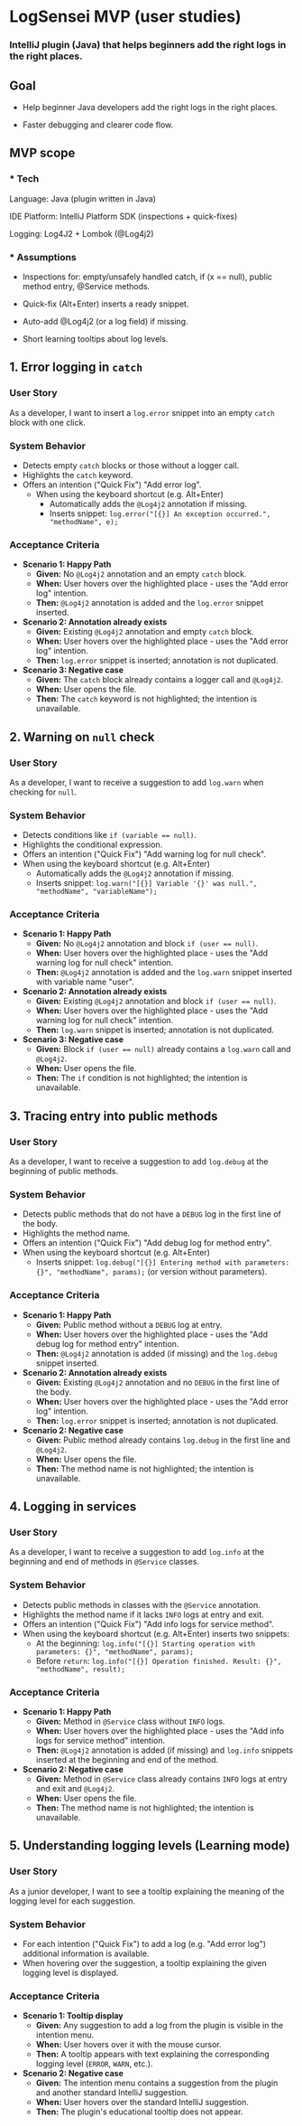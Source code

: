 # LogSensei MVP (user studies)

### IntelliJ plugin (Java) that helps beginners add the right logs in the right places. 

## Goal

- Help beginner Java developers add the right logs in the right places.

- Faster debugging and clearer code flow.

## MVP scope


### * Tech

Language: Java (plugin written in Java)

IDE Platform: IntelliJ Platform SDK (inspections + quick-fixes)

Logging: Log4J2 + Lombok (@Log4j2)


### * Assumptions

- Inspections for: empty/unsafely handled catch, if (x == null), public method entry, @Service methods.

- Quick-fix (Alt+Enter) inserts a ready snippet.

- Auto-add @Log4j2 (or a log field) if missing.

- Short learning tooltips about log levels.


## 1. Error logging in `catch`

### User Story

As a developer, I want to insert a `log.error` snippet into an empty `catch` block with one click.

### System Behavior

- Detects empty `catch` blocks or those without a logger call.
- Highlights the `catch` keyword.
- Offers an intention ("Quick Fix") "Add error log".
    - When using the keyboard shortcut (e.g. Alt+Enter)
        - Automatically adds the `@Log4j2` annotation if missing.
        - Inserts snippet: `log.error("[{}] An exception occurred.", "methodName", e);`

### Acceptance Criteria

- **Scenario 1: Happy Path**
    - **Given:** No `@Log4j2` annotation and an empty `catch` block.
    - **When:** User hovers over the highlighted place - uses the "Add error log" intention.
    - **Then:** `@Log4j2` annotation is added and the `log.error` snippet inserted.
- **Scenario 2: Annotation already exists**
    - **Given:** Existing `@Log4j2` annotation and empty `catch` block.
    - **When:** User hovers over the highlighted place - uses the "Add error log" intention.
    - **Then:** `log.error` snippet is inserted; annotation is not duplicated.
- **Scenario 3: Negative case**
    - **Given:** The `catch` block already contains a logger call and `@Log4j2`.
    - **When:** User opens the file.
    - **Then:** The `catch` keyword is not highlighted; the intention is unavailable.

## 2. Warning on `null` check

### User Story

As a developer, I want to receive a suggestion to add `log.warn` when checking for `null`.

### System Behavior

- Detects conditions like `if (variable == null)`.
- Highlights the conditional expression.
- Offers an intention ("Quick Fix") "Add warning log for null check".
- When using the keyboard shortcut (e.g. Alt+Enter)
    - Automatically adds the `@Log4j2` annotation if missing.
    - Inserts snippet: `log.warn("[{}] Variable '{}' was null.", "methodName", "variableName");`

### Acceptance Criteria

- **Scenario 1: Happy Path**
    - **Given:** No `@Log4j2` annotation and block `if (user == null)`.
    - **When:** User hovers over the highlighted place - uses the "Add warning log for null check" intention.
    - **Then:** `@Log4j2` annotation is added and the `log.warn` snippet inserted with variable name "user".
- **Scenario 2: Annotation already exists**
    - **Given:** Existing `@Log4j2` annotation and block `if (user == null)`.
    - **When:** User hovers over the highlighted place - uses the "Add warning log for null check" intention.
    - **Then:** `log.warn` snippet is inserted; annotation is not duplicated.
- **Scenario 3: Negative case**
    - **Given:** Block `if (user == null)` already contains a `log.warn` call and `@Log4j2`.
    - **When:** User opens the file.
    - **Then:** The `if` condition is not highlighted; the intention is unavailable.

## 3. Tracing entry into public methods

### User Story

As a developer, I want to receive a suggestion to add `log.debug` at the beginning of public methods.

### System Behavior

- Detects public methods that do not have a `DEBUG` log in the first line of the body.
- Highlights the method name.
- Offers an intention ("Quick Fix") "Add debug log for method entry".
- When using the keyboard shortcut (e.g. Alt+Enter)
    - Inserts snippet: `log.debug("[{}] Entering method with parameters: {}", "methodName", params);` (or version without parameters).

### Acceptance Criteria

- **Scenario 1: Happy Path**
    - **Given:** Public method without a `DEBUG` log at entry.
    - **When:** User hovers over the highlighted place - uses the "Add debug log for method entry" intention.
    - **Then:** `@Log4j2` annotation is added (if missing) and the `log.debug` snippet inserted.
- **Scenario 2: Annotation already exists**
    - **Given:** Existing `@Log4j2` annotation and no `DEBUG` in the first line of the body.
    - **When:** User hovers over the highlighted place - uses the "Add error log" intention.
    - **Then:** `log.error` snippet is inserted; annotation is not duplicated.
- **Scenario 2: Negative case**
    - **Given:** Public method already contains `log.debug` in the first line and `@Log4j2`.
    - **When:** User opens the file.
    - **Then:** The method name is not highlighted; the intention is unavailable.

## 4. Logging in services

### User Story

As a developer, I want to receive a suggestion to add `log.info` at the beginning and end of methods in `@Service` classes.

### System Behavior

- Detects public methods in classes with the `@Service` annotation.
- Highlights the method name if it lacks `INFO` logs at entry and exit.
- Offers an intention ("Quick Fix") "Add info logs for service method".
- When using the keyboard shortcut (e.g. Alt+Enter) inserts two snippets:
    - At the beginning: `log.info("[{}] Starting operation with parameters: {}", "methodName", params);`
    - Before `return`: `log.info("[{}] Operation finished. Result: {}", "methodName", result);`

### Acceptance Criteria

- **Scenario 1: Happy Path**
    - **Given:** Method in `@Service` class without `INFO` logs.
    - **When:** User hovers over the highlighted place - uses the "Add info logs for service method" intention.
    - **Then:** `@Log4j2` annotation is added (if missing) and `log.info` snippets inserted at the beginning and end of the method.
- **Scenario 2: Negative case**
    - **Given:** Method in `@Service` class already contains `INFO` logs at entry and exit and `@Log4j2`.
    - **When:** User opens the file.
    - **Then:** The method name is not highlighted; the intention is unavailable.

## 5. Understanding logging levels (Learning mode)

### User Story

As a junior developer, I want to see a tooltip explaining the meaning of the logging level for each suggestion.

### System Behavior

- For each intention ("Quick Fix") to add a log (e.g. "Add error log") additional information is available.
- When hovering over the suggestion, a tooltip explaining the given logging level is displayed.

### Acceptance Criteria

- **Scenario 1: Tooltip display**
    - **Given:** Any suggestion to add a log from the plugin is visible in the intention menu.
    - **When:** User hovers over it with the mouse cursor.
    - **Then:** A tooltip appears with text explaining the corresponding logging level (`ERROR`, `WARN`, etc.).
- **Scenario 2: Negative case**
    - **Given:** The intention menu contains a suggestion from the plugin and another standard IntelliJ suggestion.
    - **When:** User hovers over the standard IntelliJ suggestion.
    - **Then:** The plugin's educational tooltip does not appear.